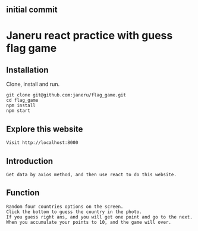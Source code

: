 
## initial commit


# Janeru react practice with guess flag game


## Installation
Clone, install and run.

```
git clone git@github.com:janeru/flag_game.git
cd flag_game
npm install
npm start
```
## Explore this website
```
Visit http://localhost:8000
```

## Introduction
```
Get data by axios method, and then use react to do this website.
```
## Function 
```
Random four countries options on the screen.
Click the bottom to guess the country in the photo.
If you guess right ans, and you will get one point and go to the next.
When you accumulate your points to 10, and the game will over. 
```

